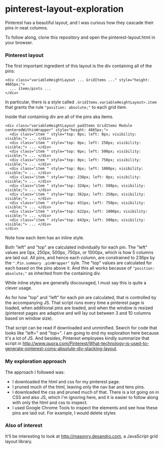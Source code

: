 pinterest-layout-exploration
============================
Pinterest has a beautiful layout, and I was curious how they cascade their pins in neat columns.

To follow along, clone this repository and open the pinterest-layout.html in your browser.

### Pinterest layout

The first important ingredient of this layout is the div containing all of the pins:

    <div class="variableHeightLayout ... GridItems ..." style="height: 4665px;">
      ... items/pints ...
    </div>

In particular, there is a style called <code>.GridItems.variableHeightLayout>.item</code> that grants the rule <code>"position: absolute;"</code> to each grid item.

Inside that containing div are all of the pins aka items.

    <div class="variableHeightLayout padItems GridItems Module centeredWithinWrapper" style="height: 4665px;">
      <div class="item " style="top: 0px; left: 0px; visibility: visible;"> ... </div>
      <div class="item " style="top: 0px; left: 250px; visibility: visible;"> ... </div>
      <div class="item " style="top: 0px; left: 500px; visibility: visible;"> ... </div>
      <div class="item " style="top: 0px; left: 750px; visibility: visible;"> ... </div>
      <div class="item " style="top: 0px; left: 1000px; visibility: visible;"> ... </div>
      <div class="item " style="top: 238px; left: 0px; visibility: visible;"> ... </div>
      <div class="item " style="top: 324px; left: 500px; visibility: visible;"> ... </div>
      <div class="item " style="top: 362px; left: 250px; visibility: visible;"> ... </div>
      <div class="item " style="top: 431px; left: 750px; visibility: visible;"> ... </div>
      <div class="item " style="top: 622px; left: 1000px; visibility: visible;"> ... </div>
      <div class="item " style="top: 643px; left: 500px; visibility: visible;"> ... </div>
    </div>

Note how each item has an inline style.

Both "left" and "top" are calculated individually for each pin. The "left" values are 0px, 250px, 500px, 750px, or 1000px, which is how 5 columns are laid out. All pins, and hence each column, are constrained to 236px by the <code>".Pin.summary .pinWrapper"</code> syle. The "top" values are calculated for each based on the pins above it. And this all works because of <code>"position: absolute;"</code> as inherited from the containing div. 

While inline styles are generally discouraged, I must say this is quite a clever usage.

As for how "top" and "left" for each pin are calculated, that is controlled by the accompanying JS. That script runs every time a pinterest page is loaded, when additional pins are loaded, and when the window is resized (pinterest pages are adaptive and will lay out between 3 and 10 columns based on window size).

That script can be read if downloaded and unminified. Search for code that looks like "left=" and "top=". I am going to end my exploration here because it's a lot of JS. And besides, Pinterest employees kindly summarize that script in http://www.quora.com/Pinterest/What-technology-is-used-to-generate-pinterest-coms-absolute-div-stacking-layout.


### My exploration approach

The approach I followed was:
- I downloaded the html and css for my pinterest page.
- I pruned much of the html, leaving only the nav bar and tens pins.
- I downloaded the css and pruned much of that. There is a lot going on in CSS and also JS, which I'm ignoring here, and it is easier to follow along with only the html and css to inspect.
- I used Google Chrome Tools to inspect the elements and see how these pins are laid out. For example, I would delete styles 

### Also of interest

It'll be interesting to look at http://masonry.desandro.com, a JavaScript grid layout library.
